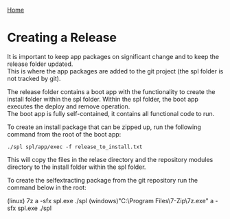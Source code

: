 [Home](../README.md)
# Creating a Release

It is important to keep app packages on significant change and to keep the release folder updated.  
This is where the app packages are added to the git project (the spl folder is not tracked by git).

The release folder contains a boot app with the functionality to create the install folder within the spl folder.
Within the spl folder, the boot app executes the deploy and remove operation.  
The boot app is fully self-contained, it contains all functional code to run.

To create an install package that can be zipped up, run the following command from the root of the boot app:
```
./spl spl/app/exec -f release_to_install.txt
```
This will copy the files in the relase directory and the repository modules directory to the install folder within the spl folder. 

To create the selfextracting package from the git repository run the command below in the root:

(linux) 7z a -sfx spl.exe ./spl
(windows)"C:\Program Files\7-Zip\7z.exe" a -sfx spl.exe ./spl

